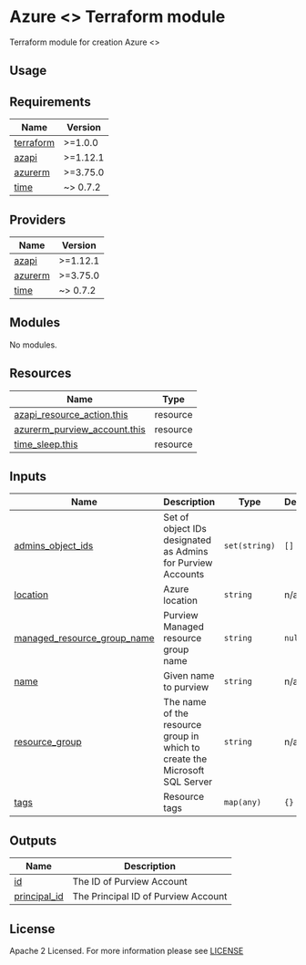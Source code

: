 # Azure <> Terraform module
Terraform module for creation Azure <>

## Usage

<!-- BEGIN_TF_DOCS -->
## Requirements

| Name | Version |
|------|---------|
| <a name="requirement_terraform"></a> [terraform](#requirement\_terraform) | >=1.0.0 |
| <a name="requirement_azapi"></a> [azapi](#requirement\_azapi) | >=1.12.1 |
| <a name="requirement_azurerm"></a> [azurerm](#requirement\_azurerm) | >=3.75.0 |
| <a name="requirement_time"></a> [time](#requirement\_time) | ~> 0.7.2 |

## Providers

| Name | Version |
|------|---------|
| <a name="provider_azapi"></a> [azapi](#provider\_azapi) | >=1.12.1 |
| <a name="provider_azurerm"></a> [azurerm](#provider\_azurerm) | >=3.75.0 |
| <a name="provider_time"></a> [time](#provider\_time) | ~> 0.7.2 |

## Modules

No modules.

## Resources

| Name | Type |
|------|------|
| [azapi_resource_action.this](https://registry.terraform.io/providers/Azure/azapi/latest/docs/resources/resource_action) | resource |
| [azurerm_purview_account.this](https://registry.terraform.io/providers/hashicorp/azurerm/latest/docs/resources/purview_account) | resource |
| [time_sleep.this](https://registry.terraform.io/providers/hashicorp/time/latest/docs/resources/sleep) | resource |

## Inputs

| Name | Description | Type | Default | Required |
|------|-------------|------|---------|:--------:|
| <a name="input_admins_object_ids"></a> [admins\_object\_ids](#input\_admins\_object\_ids) | Set of object IDs designated as Admins for Purview Accounts | `set(string)` | `[]` | no |
| <a name="input_location"></a> [location](#input\_location) | Azure location | `string` | n/a | yes |
| <a name="input_managed_resource_group_name"></a> [managed\_resource\_group\_name](#input\_managed\_resource\_group\_name) | Purview Managed resource group name | `string` | `null` | no |
| <a name="input_name"></a> [name](#input\_name) | Given name to purview | `string` | n/a | yes |
| <a name="input_resource_group"></a> [resource\_group](#input\_resource\_group) | The name of the resource group in which to create the Microsoft SQL Server | `string` | n/a | yes |
| <a name="input_tags"></a> [tags](#input\_tags) | Resource tags | `map(any)` | `{}` | no |

## Outputs

| Name | Description |
|------|-------------|
| <a name="output_id"></a> [id](#output\_id) | The ID of Purview Account |
| <a name="output_principal_id"></a> [principal\_id](#output\_principal\_id) | The Principal ID of Purview Account |
<!-- END_TF_DOCS -->

## License

Apache 2 Licensed. For more information please see [LICENSE](./LICENSE)

